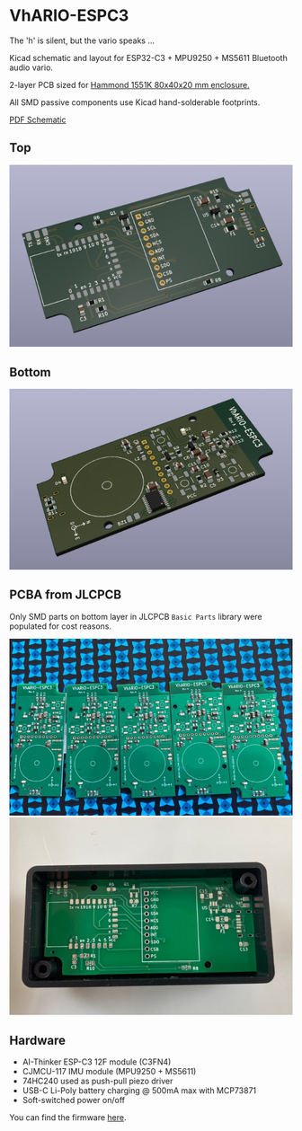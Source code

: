 # VhARIO-ESPC3

The 'h' is silent, but the vario speaks ...

Kicad schematic and layout for ESP32-C3 + MPU9250 + MS5611 Bluetooth audio vario.

2-layer PCB sized for [Hammond 1551K 80x40x20 mm enclosure.](docs/1551K.pdf)

All SMD passive components use Kicad hand-solderable footprints.

[PDF Schematic](espc3-vario-schematic.pdf)

## Top
<img src="docs/top.png">

## Bottom
<img src="docs/bottom.png">

## PCBA from JLCPCB

Only SMD parts on bottom layer in JLCPCB `Basic Parts` library were populated for cost reasons. 

<img src="docs/IMG_5385.jpg">

<img src="docs/IMG_5386.jpg">


## Hardware

* AI-Thinker  ESP-C3 12F module (C3FN4)
* CJMCU-117 IMU module (MPU9250 + MS5611)
* 74HC240 used as push-pull piezo driver
* USB-C Li-Poly battery charging @ 500mA max with MCP73871
* Soft-switched power on/off

You can find the firmware [here](https://github.com/har-in-air/ESP32C3_BLUETOOTH_AUDIO_VARIO).
